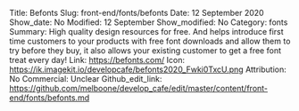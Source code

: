Title: Befonts
Slug: front-end/fonts/befonts
Date: 12 September 2020
Show_date: No
Modified: 12 September
Show_modified: No
Category: fonts
Summary: High quality design resources for free. And helps introduce first time customers to your products with free font downloads and allow them to try before they buy, it also allows your existing customer to get a free font treat every day!
Link: https://befonts.com/
Icon: https://ik.imagekit.io/developcafe/befonts2020_Fwki0TxcU.png
Attribution: No
Commercial: Unclear
Github_edit_link: https://github.com/melboone/develop_cafe/edit/master/content/front-end/fonts/befonts.md